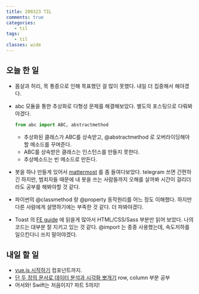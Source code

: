 ```yaml
---
title: 200323 TIL
comments: true
categories:
   - til
tags:
   - til
classes: wide
---
```

## 오늘 한 일

- 몸살과 허리, 목 통증으로 인해 목표했던 걸 많이 못했다. 내일 더 집중해서 해야겠다.

- abc 모듈을 통한 추상화로 다형성 문제를 해결해보았다. 별도의 포스팅으로 다뤄봐야겠다.

  ```python
  from abc import ABC, abstractmethod
  ```

  - 추상화된 클래스가 ABC를 상속받고, @abstractmethod 로 오버라이딩해야 할 메소드를 꾸며준다.
  - ABC를 상속받은 클래스는 인스턴스를 만들지 못한다. 
  - 추상메소드는 빈 메소드로 만든다.

- 봇을 하나 만들게 있어서 [mattermost](https://mattermost.com/) 를 좀 들여다보았다. telegram 쓰면 간편하긴 하지만, 범죄자들 때문에 내 봇을 쓰는 사람들까지 오해를 살까봐 시간이 걸리더라도 공부를 해봐야할 것 같다. 

- 파이썬의 @classmethod 랑 @property 동작원리를 어느 정도 이해했다. 하지만 다른 사람에게 설명하기에는 부족한 것 같다. 더 파봐야겠다.

- Toast 의 [FE guide](https://ui.toast.com/fe-guide/ko/) 에 읽을게 많아서 HTML/CSS/Sass 부분만 읽어 보았다. 나의 코드는 대부분 잘 지키고 있는 것 같다. @import 는 종종 사용했는데, 속도저하를 일으킨다니 쓰지 말아야겠다.

## 내일 할 일

- [vue.js 시작하기](https://www.inflearn.com/course/Age-of-Vuejs/) 컴포넌트까지.
- [단 두 장의 문서로 데이터 분석과 시각화 뽀개기](https://www.inflearn.com/course/판다스-Pandas) row, column 부분 공부
- 어서와! Swift는 처음이지? 파트 5까지!

